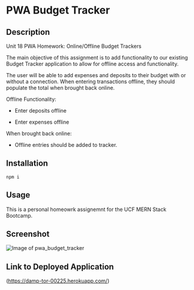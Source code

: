 # PWA Budget Tracker

## Description
Unit 18 PWA Homework: Online/Offline Budget Trackers

The main objective of this assignment is to add functionality to our existing Budget Tracker application to allow for offline access and functionality.

The user will be able to add expenses and deposits to their budget with or without a connection. When entering transactions offline, they should populate the total when brought back online.

Offline Functionality:

  * Enter deposits offline

  * Enter expenses offline

When brought back online:

  * Offline entries should be added to tracker.

## Installation
```npm i ```

## Usage

This is a personal homeowrk assignemnt for the UCF MERN Stack Bootcamp.

## Screenshot
![Image of pwa_budget_tracker](https://i.gyazo.com/96269c93b85cc69438426d2ee5b44c0d.png)

## Link to Deployed Application
(https://damp-tor-00225.herokuapp.com/)
